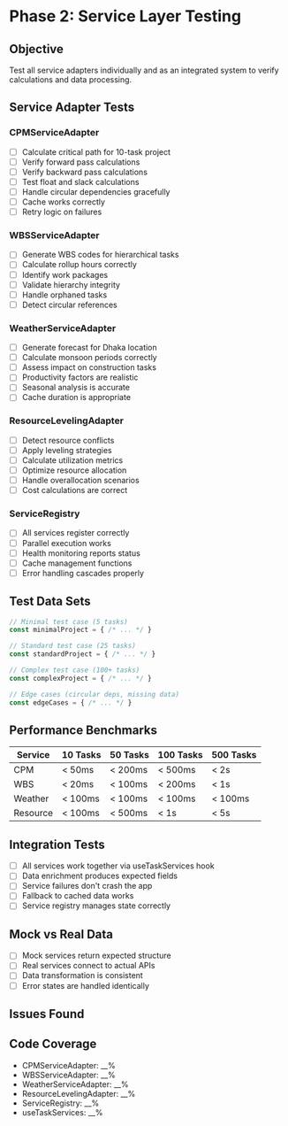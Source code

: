 # Phase 2: Service Layer Testing

## Objective
Test all service adapters individually and as an integrated system to verify calculations and data processing.

## Service Adapter Tests

### CPMServiceAdapter
- [ ] Calculate critical path for 10-task project
- [ ] Verify forward pass calculations
- [ ] Verify backward pass calculations
- [ ] Test float and slack calculations
- [ ] Handle circular dependencies gracefully
- [ ] Cache works correctly
- [ ] Retry logic on failures

### WBSServiceAdapter
- [ ] Generate WBS codes for hierarchical tasks
- [ ] Calculate rollup hours correctly
- [ ] Identify work packages
- [ ] Validate hierarchy integrity
- [ ] Handle orphaned tasks
- [ ] Detect circular references

### WeatherServiceAdapter
- [ ] Generate forecast for Dhaka location
- [ ] Calculate monsoon periods correctly
- [ ] Assess impact on construction tasks
- [ ] Productivity factors are realistic
- [ ] Seasonal analysis is accurate
- [ ] Cache duration is appropriate

### ResourceLevelingAdapter
- [ ] Detect resource conflicts
- [ ] Apply leveling strategies
- [ ] Calculate utilization metrics
- [ ] Optimize resource allocation
- [ ] Handle overallocation scenarios
- [ ] Cost calculations are correct

### ServiceRegistry
- [ ] All services register correctly
- [ ] Parallel execution works
- [ ] Health monitoring reports status
- [ ] Cache management functions
- [ ] Error handling cascades properly

## Test Data Sets
```typescript
// Minimal test case (5 tasks)
const minimalProject = { /* ... */ }

// Standard test case (25 tasks) 
const standardProject = { /* ... */ }

// Complex test case (100+ tasks)
const complexProject = { /* ... */ }

// Edge cases (circular deps, missing data)
const edgeCases = { /* ... */ }
```

## Performance Benchmarks
| Service | 10 Tasks | 50 Tasks | 100 Tasks | 500 Tasks |
|---------|----------|----------|-----------|-----------|
| CPM | < 50ms | < 200ms | < 500ms | < 2s |
| WBS | < 20ms | < 100ms | < 200ms | < 1s |
| Weather | < 100ms | < 100ms | < 100ms | < 100ms |
| Resource | < 100ms | < 500ms | < 1s | < 5s |

## Integration Tests
- [ ] All services work together via useTaskServices hook
- [ ] Data enrichment produces expected fields
- [ ] Service failures don't crash the app
- [ ] Fallback to cached data works
- [ ] Service registry manages state correctly

## Mock vs Real Data
- [ ] Mock services return expected structure
- [ ] Real services connect to actual APIs
- [ ] Data transformation is consistent
- [ ] Error states are handled identically

## Issues Found
<!-- Document service layer issues -->

## Code Coverage
- CPMServiceAdapter: __%
- WBSServiceAdapter: __%
- WeatherServiceAdapter: __%
- ResourceLevelingAdapter: __%
- ServiceRegistry: __%
- useTaskServices: __%